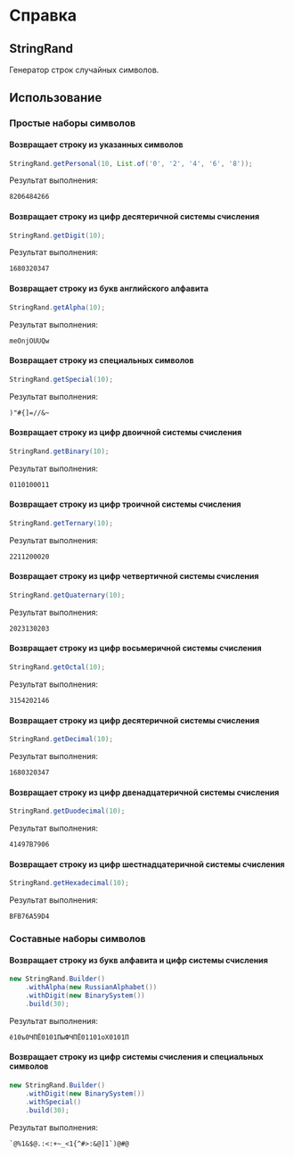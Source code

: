 # Справка
## StringRand
Генератор строк случайных символов.

## Использование
### Простые наборы символов
#### Возвращает строку из указанных символов
```java
StringRand.getPersonal(10, List.of('0', '2', '4', '6', '8'));
```

Результат выполнения:
```
8206484266
```

#### Возвращает строку из цифр десятеричной системы счисления
```java
StringRand.getDigit(10);
```

Результат выполнения:
```
1680320347
```

#### Возвращает строку из букв английского алфавита
```java
StringRand.getAlpha(10);
```

Результат выполнения:
```
meOnjOUUQw
```

#### Возвращает строку из специальных символов
```java
StringRand.getSpecial(10);
```

Результат выполнения:
```
)"#{]=//&~
```

#### Возвращает строку из цифр двоичной системы счисления
```java
StringRand.getBinary(10);
```

Результат выполнения:
```
0110100011
```

#### Возвращает строку из цифр троичной системы счисления
```java
StringRand.getTernary(10);
```

Результат выполнения:
```
2211200020
```

#### Возвращает строку из цифр четвертичной системы счисления
```java
StringRand.getQuaternary(10);
```

Результат выполнения:
```
2023130203
```


#### Возвращает строку из цифр восьмеричной системы счисления
```java
StringRand.getOctal(10);
```

Результат выполнения:
```
3154202146
```

#### Возвращает строку из цифр десятеричной системы счисления
```java
StringRand.getDecimal(10);
```

Результат выполнения:
```
1680320347
```

#### Возвращает строку из цифр двенадцатеричной системы счисления
```java
StringRand.getDuodecimal(10);
```

Результат выполнения:
```
41497B7906
```

#### Возвращает строку из цифр шестнадцатеричной системы счисления
```java
StringRand.getHexadecimal(10);
```

Результат выполнения:
```
BFB76A59D4
```

### Составные наборы символов
#### Возвращает строку из букв алфавита и цифр системы счисления
```java
new StringRand.Builder()
	.withAlpha(new RussianAlphabet())
	.withDigit(new BinarySystem())
	.build(30);
```

Результат выполнения:
```
ё10ъ0ЧПЁ0101ПыФЧПЁ01101оХ0101П
```

#### Возвращает строку из цифр системы счисления и специальных символов
```java
new StringRand.Builder()
	.withDigit(new BinarySystem())
	.withSpecial()
	.build(30);
```

Результат выполнения:
```
`@%1&$@.:<:+~_<1{^#>:&@]1`)@#@
```